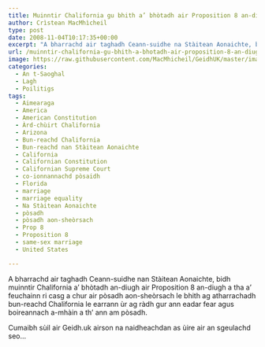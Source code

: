 ```yaml
---
title: Muinntir Chalifornia gu bhith a’ bhòtadh air Proposition 8 an-diugh
author: Crìstean MacMhìcheil
type: post
date: 2008-11-04T10:17:35+00:00
excerpt: "A bharrachd air taghadh Ceann-suidhe na Stàitean Aonaichte, bidh muinntir Chalifornia a' bhòtadh an-diugh air Proposition 8 an-diugh a tha a' feuchainn ri casg a chur air pòsadh aon-sheòrsach le bhith ag atharrachadh bun-reachd Chalifornia le earrann ùr ag ràdh gur ann eadar fear agus boireannach a-mhàin a th' ann am pòsadh."
url: /muinntir-chalifornia-gu-bhith-a-bhotadh-air-proposition-8-an-diugh/
image: https://raw.githubusercontent.com/MacMhicheil/GeidhUK/master/images/.jpg
categories:
  - An t-Saoghal
  - Lagh
  - Poilitigs
tags:
  - Aimearaga
  - America
  - American Constitution
  - Àrd-chùirt Chalifornia
  - Arizona
  - Bun-reachd Chalifornia
  - Bun-reachd nan Stàitean Aonaichte
  - California
  - Californian Constitution
  - Californian Supreme Court
  - co-ionnannachd pòsaidh
  - Florida
  - marriage
  - marriage equality
  - Na Stàitean Aonaichte
  - pòsadh
  - pòsadh aon-sheòrsach
  - Prop 8
  - Proposition 8
  - same-sex marriage
  - United States

---
```

A bharrachd air taghadh Ceann-suidhe nan Stàitean Aonaichte, bidh muinntir Chalifornia a&#8217; bhòtadh an-diugh air Proposition 8 an-diugh a tha a&#8217; feuchainn ri casg a chur air pòsadh aon-sheòrsach le bhith ag atharrachadh bun-reachd Chalifornia le earrann ùr ag ràdh gur ann eadar fear agus boireannach a-mhàin a th&#8217; ann am pòsadh.

Cumaibh sùil air Geidh.uk airson na naidheachdan as ùire air an sgeulachd seo&#8230;
